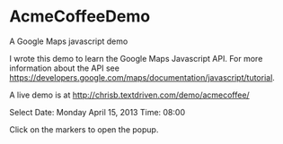 AcmeCoffeeDemo
==============

A Google Maps javascript demo

I wrote this demo to learn the Google Maps Javascript API. For more information about the API
see https://developers.google.com/maps/documentation/javascript/tutorial. 

A live demo is at http://chrisb.textdriven.com/demo/acmecoffee/

Select  Date: Monday April 15, 2013
        Time: 08:00
        
Click on the markers to open the popup.        
